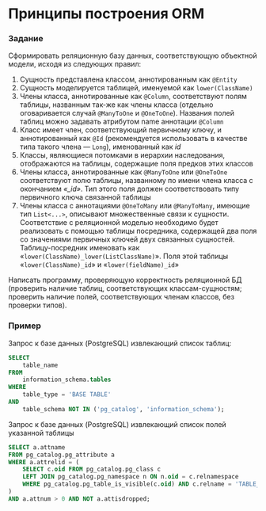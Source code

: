 # Принципы построения ORM
### Задание
Сформировать реляционную базу данных, соответствующую объектной модели, исходя из следующих правил:
1. Сущность представлена классом, аннотированным как `@Entity`
2. Сущность моделируется таблицей, именуемой как `lower(ClassName)`
3. Члены класса, аннотированные как `@Column`, соответствуют полям таблицы, названным так-же как члены класса (отдельно оговаривается случай `@ManyToOne` и `@OneToOne`). Названия полей таблиц можно задавать атрибутом name аннотации `@Column`
4. Класс имеет член, соответствующий первичному ключу, и аннотированный как `@Id` (рекомендуется использовать в качестве типа такого члена — `Long`), именованный как _id_
5. Классы, являющиеся потомками в иерархии наследования, отображаются на таблицы, содержащие поля предков этих классов
6. Члены класса, аннотированные как `@ManyToOne` или `@OneToOne` соответствуют полю таблицы, названному по имени члена класса с окончанием _«\_id»_. Тип этого поля должен соответствовать типу первичного ключа связанной таблицы
7. Члены класса с аннотациями `@OneToMany` или `@ManyToMany`, имеющие тип `List<...>`, описывают множественные связи к сущности. Соответствие с реляционной моделью необходимо будет реализовать с помощью таблицы посредника, содержащей два поля со значениями первичных ключей двух связанных сущностей. Таблицу-посредник именовать как «`lower(ClassName)_lower(ListClassName)`». Поля этой таблицы «`lower(ClassName)_id`» и «`lower(fieldName)_id`»

Написать программу, проверяющую корректность реляционной БД (проверить наличие таблиц, соответствующих классам-сущностям; проверить наличие полей, соответствующих членам классов, без проверки типов).

### Пример
Запрос к базе данных (PostgreSQL) извлекающий список таблиц:

```sql
SELECT
    table_name
FROM
    information_schema.tables
WHERE
    table_type = 'BASE TABLE'
AND
    table_schema NOT IN ('pg_catalog', 'information_schema');
```

Запрос к базе данных (PostgreSQL) извлекающий список полей указанной таблицы

```sql
SELECT a.attname
FROM pg_catalog.pg_attribute a
WHERE a.attrelid = (
	SELECT c.oid FROM pg_catalog.pg_class c 
	LEFT JOIN pg_catalog.pg_namespace n ON n.oid = c.relnamespace
	WHERE pg_catalog.pg_table_is_visible(c.oid) AND c.relname = 'TABLE_NAME'
)
AND a.attnum > 0 AND NOT a.attisdropped;
```
